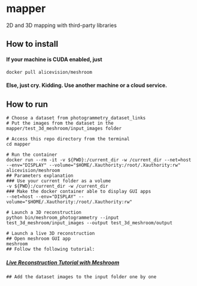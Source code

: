 # mapper
2D and 3D mapping with third-party libraries
## How to install
#### If your machine is CUDA enabled, just
```
docker pull alicevision/meshroom
```
#### Else, just cry. Kidding. Use another machine or a cloud service.

## How to run
```
# Choose a dataset from photogrammetry_dataset_links
# Put the images from the dataset in the mapper/test_3d_meshroom/input_images folder

# Access this repo directory from the terminal
cd mapper

# Run the container
docker run --rm -it -v ${PWD}:/current_dir -w /current_dir --net=host --env="DISPLAY" --volume="$HOME/.Xauthority:/root/.Xauthority:rw" alicevision/meshroom
## Parameters explanation
### Use your current folder as a volume
-v ${PWD}:/current_dir -w /current_dir
### Make the docker container able to display GUI apps
--net=host --env="DISPLAY" --volume="$HOME/.Xauthority:/root/.Xauthority:rw"

# Launch a 3D reconstruction
python bin/meshroom_photogrammetry --input test_3d_meshroom/input_images --output test_3d_meshroom/output

# Launch a live 3D reconstruction
## Open meshroom GUI app
meshroom
## Follow the following tutorial:
```
##### [Live Reconstruction Tutorial with Meshroom](https://meshroom-manual.readthedocs.io/en/latest/gui/live-reconstruction/live-reconstruction.html)
```
## Add the dataset images to the input folder one by one
```
